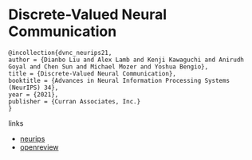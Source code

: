 # Discrete-Valued Neural Communication

```
@incollection{dvnc_neurips21,
author = {Dianbo Liu and Alex Lamb and Kenji Kawaguchi and Anirudh Goyal and Chen Sun and Michael Mozer and Yoshua Bengio},
title = {Discrete-Valued Neural Communication},
booktitle = {Advances in Neural Information Processing Systems (NeurIPS) 34},
year = {2021},
publisher = {Curran Associates, Inc.}
}
```

links
- [neurips](https://neurips.cc/Conferences/2021/ScheduleMultitrack?event=27005)
- [openreview](https://openreview.net/forum?id=YSYXmOzlrou)
